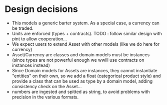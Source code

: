 Design decisions
================

- This models a generic barter system. As a special case, a currency can be traded. 
- Units are enforced (types + contracts). TODO : follow similar design with pint to allow cooperation...
- We expect users to extend Asset with other models (like we do here for currency)
- Asset/Currency are classes and domain models must be instances (since types are not powerful enough we wwill use contracts on instances instead)
- Since Domain models for Assets are instances, they cannot instantiate "entities" on their own, so we add a float (categorical product style) and provide a class that can be used as type by a domain model, adding consistency check on the Asset...
- numbers are ingested and spitted as string, to avoid problems with precision in the various formats.
